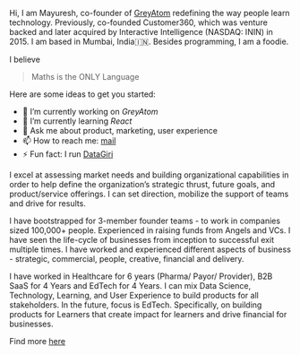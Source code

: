Hi, I am Mayuresh, co-founder of [GreyAtom](https://greyatom.com) redefining the way people learn technology. Previously, co-founded Customer360, which was venture backed and later acquired by Interactive Intelligence (NASDAQ: ININ) in 2015. I am based in Mumbai, India🇮🇳.  Besides programming, I am a foodie. 

I believe 
> Maths is the ONLY Language

Here are some ideas to get you started:

- 🔭 I’m currently working on *GreyAtom*
- 🌱 I’m currently learning *React*
- 💬 Ask me about product, marketing, user experience 
- 📫 How to reach me: [mail](mailto:mayuresh.shilotri@gmail.com)
- ⚡ Fun fact: I run [DataGiri](https://www.meetup.com/DataGiri/)

I excel at assessing market needs and building organizational capabilities in order to help define the organization’s strategic thrust, future goals, and product/service offerings. I can set direction, mobilize the support of teams and drive for results.

I have bootstrapped for 3-member founder teams - to work in companies sized 100,000+ people. Experienced in raising funds from Angels and VCs. I have seen the life-cycle of businesses from inception to successful exit multiple times. I have worked and experienced different aspects of business - strategic, commercial, people, creative, financial and delivery.

I have worked in Healthcare for 6 years (Pharma/ Payor/ Provider), B2B SaaS for 4 Years and EdTech for 4 Years. I can mix Data Science, Technology, Learning, and User Experience to build products for all stakeholders. In the future, focus is EdTech. Specifically, on building products for Learners that create impact for learners and drive financial for businesses.

Find more [here](www.shilotri.com)
